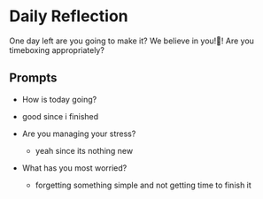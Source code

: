 # Daily Reflection
One day left are you going to make it? We believe in you!💖! Are you timeboxing appropriately? 

## Prompts
- How is today going? 

 - good since i finished

- Are you managing your stress?

  - yeah since its nothing new

- What has you most worried?

  - forgetting something simple and not getting time to finish it